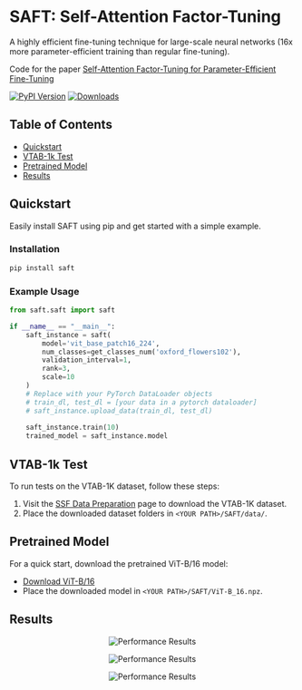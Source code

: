 # SAFT: Self-Attention Factor-Tuning

A highly efficient fine-tuning technique for large-scale neural networks (16x more parameter-efficient training than regular fine-tuning).

Code for the paper [Self-Attention Factor-Tuning for Parameter-Efficient Fine-Tuning](https://doi.org/10.21203/rs.3.rs-3487308/v2)

[![PyPI Version](https://badge.fury.io/py/saft.svg)](https://badge.fury.io/py/saft)
[![Downloads](https://static.pepy.tech/badge/saft)](https://pepy.tech/project/saft)

## Table of Contents

- [Quickstart](#quickstart)
- [VTAB-1k Test](#vtab-1k-test)
- [Pretrained Model](#pretrained-model)
- [Results](#results)

## Quickstart

Easily install SAFT using pip and get started with a simple example.

### Installation

```sh
pip install saft
```

### Example Usage

```python
from saft.saft import saft

if __name__ == "__main__":
    saft_instance = saft(
        model='vit_base_patch16_224',
        num_classes=get_classes_num('oxford_flowers102'),
        validation_interval=1,
        rank=3,
        scale=10
    )
    # Replace with your PyTorch DataLoader objects
    # train_dl, test_dl = [your data in a pytorch dataloader]
    # saft_instance.upload_data(train_dl, test_dl)
    
    saft_instance.train(10)
    trained_model = saft_instance.model
```

## VTAB-1k Test

To run tests on the VTAB-1K dataset, follow these steps:

1. Visit the [SSF Data Preparation](https://github.com/dongzelian/SSF#data-preparation) page to download the VTAB-1K dataset.
2. Place the downloaded dataset folders in `<YOUR PATH>/SAFT/data/`.

## Pretrained Model

For a quick start, download the pretrained ViT-B/16 model:

- [Download ViT-B/16](https://storage.googleapis.com/vit_models/imagenet21k/ViT-B_16.npz)
- Place the downloaded model in `<YOUR PATH>/SAFT/ViT-B_16.npz`.

## Results
<div align="center">




![Performance Results](https://github.com/Jaso1024/Self-Attention-Factor-Tuning/assets/107654508/3319cec9-055a-42db-b88b-c2848f3fa907)

![Performance Results](https://github.com/Jaso1024/Self-Attention-Factor-Tuning/assets/107654508/c9f61913-f206-4914-affb-235dec01672b)

![Performance Results](https://github.com/Jaso1024/Self-Attention-Factor-Tuning/assets/107654508/9e53155b-366d-4b54-9b3c-b84fea3561b4)

</div>


